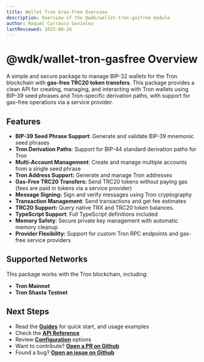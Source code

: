 ```yaml
---
title: Wallet Tron Gras-Free Overview
description: Overview of the @wdk/wallet-tron-gasfree module
author: Raquel Carrasco Gonzalez
lastReviewed: 2025-06-26
---
```


# @wdk/wallet-tron-gasfree Overview

A simple and secure package to manage BIP-32 wallets for the Tron blockchain with **gas-free TRC20 token transfers**. This package provides a clean API for creating, managing, and interacting with Tron wallets using BIP-39 seed phrases and Tron-specific derivation paths, with support for gas-free operations via a service provider.

## Features

- **BIP-39 Seed Phrase Support**: Generate and validate BIP-39 mnemonic seed phrases
- **Tron Derivation Paths**: Support for BIP-44 standard derivation paths for Tron
- **Multi-Account Management**: Create and manage multiple accounts from a single seed phrase
- **Tron Address Support:** Generate and manage Tron addresses
- **Gas-Free TRC20 Transfers:** Send TRC20 tokens without paying gas (fees are paid in tokens via a service provider)
- **Message Signing:** Sign and verify messages using Tron cryptography
- **Transaction Management**: Send transactions and get fee estimates
- **TRC20 Support:** Query native TRX and TRC20 token balances.
- **TypeScript Support**: Full TypeScript definitions included
- **Memory Safety**: Secure private key management with automatic memory cleanup
- **Provider Flexibility:** Support for custom Tron RPC endpoints and gas-free service providers

## Supported Networks

This package works with the Tron blockchain, including:

- **Tron Mainnet**
- **Tron Shasta Testnet**

## Next Steps

- Read the **[Guides](guides.md)** for quick start, and usage examples
- Check the **[API Reference](api-reference.md)**
- Review **[Configuration](configuration.md)** options
- Want to contribute? **[Open a PR on Github](https://github.com/tetherto/wdk-wallet-tron-gasfree)**
- Found a bug? **[Open an issue on Github](https://github.com/tetherto/wdk-wallet-tron-gasfree/issues)** 

